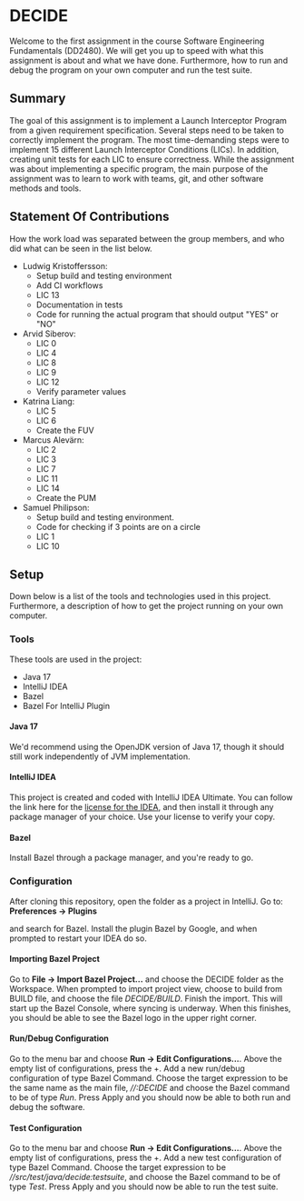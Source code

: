 # DECIDE

Welcome to the first assignment in the course Software Engineering Fundamentals (DD2480). 
We will get you up to speed with what this assignment is about and 
what we have done. Furthermore, how to run and debug the program on your own
computer and run the test suite. 

## Summary

The goal of this assignment is to implement a Launch Interceptor Program
from a given requirement specification.
Several steps need to be taken to correctly implement the program.
The most time-demanding steps were to implement 15 different Launch Interceptor Conditions (LICs).
In addition, creating unit tests for each LIC to ensure correctness.
While the assignment was about implementing a specific program,
the main purpose of the assignment was to learn to work with teams, git,
and other software methods and tools.

## Statement Of Contributions

How the work load was separated between the group members, and who 
did what can be seen in the list below. 

- Ludwig Kristoffersson:
  - Setup build and testing environment
  - Add CI workflows
  - LIC 13
  - Documentation in tests
  - Code for running the actual program that should output "YES" or "NO"
- Arvid Siberov:
  - LIC 0
  - LIC 4
  - LIC 8
  - LIC 9
  - LIC 12
  - Verify parameter values
- Katrina Liang:
  - LIC 5
  - LIC 6
  - Create the FUV
- Marcus Alevärn:
  - LIC 2
  - LIC 3
  - LIC 7
  - LIC 11
  - LIC 14
  - Create the PUM
- Samuel Philipson:
  - Setup build and testing environment.
  - Code for checking if 3 points are on a circle
  - LIC 1
  - LIC 10
## Setup

Down below is a list of the tools and technologies used in this project.
Furthermore, a description of how to get the project running on your own computer.

### Tools
These tools are used in the project:
- Java 17
- IntelliJ IDEA
- Bazel
- Bazel For IntelliJ Plugin

#### Java 17
We'd recommend using the OpenJDK version of Java 17, though it should still work independently of JVM implementation.

#### IntelliJ IDEA
This project is created and coded with IntelliJ IDEA Ultimate. You can follow the link here for the
[license for the IDEA](https://www.jetbrains.com/community/education/#students), and then install it
through any package manager of your choice. Use your license to verify your copy.

#### Bazel
Install Bazel through a package manager, and you're ready to go.

### Configuration

After cloning this repository, open the folder as a project in IntelliJ. Go to:  
__Preferences -> Plugins__

and search for Bazel. Install the plugin Bazel by Google, and when prompted to restart your IDEA do so.

#### Importing Bazel Project

Go to __File -> Import Bazel Project...__ and choose the DECIDE folder as the Workspace. When prompted to import
project view, choose to build from BUILD file, and choose the file _DECIDE/BUILD_. Finish the import. This will start up
the Bazel Console, where syncing is underway. When this finishes, you should be able to see the Bazel logo in the upper
right corner.

#### Run/Debug Configuration

Go to the menu bar and choose __Run -> Edit Configurations...__.  Above the empty list of configurations, press the +.
Add a new run/debug configuration of type Bazel Command. Choose the target expression to be the same name as the main file,
_//:DECIDE_ and choose the Bazel command to be of type _Run_. Press Apply and you should now be able to both run
and debug the software.

#### Test Configuration

Go to the menu bar and choose __Run -> Edit Configurations...__.  Above the empty list of configurations, press the +.
Add a new test configuration of type Bazel Command. Choose the target expression to be _//src/test/java/decide:testsuite_, 
and choose the Bazel command to be of type _Test_. Press Apply and you should now be able to run the test suite.